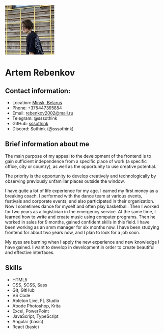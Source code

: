 ![img](./assats/images/avatar.jpg)

# Artem Rebenkov

## Contact information:

- Location:
  [Minsk, Belarus](https://yandex.by/maps/geo/53177019/?ll=27.623225%2C53.903592&source=wizgeo&utm_medium=maps-desktop&utm_source=serp&z=11.5)
- Phone: +375447395854
- Email: rebenkov2002@mail.ru
- Telegram: @sssothink
- GitHub: [sssothink](https://github.com/sssothink)
- Discord: Sothink (@sssothink)

## Brief information about me

The main purpose of my appeal to the development of the frontend is to gain
sufficient independence from a specific place of work (a specific office, city
or country), as well as the opportunity to use creative potential.

The priority is the opportunity to develop creatively and technologically by
observing previously unfamiliar places outside the window.

I have quite a lot of life experience for my age. I earned my first money as a
breaking coach. I performed with the dance team at various events, festivals and
corporate events; and also participated in their organization. Now I sometimes
dance for myself and often play basketball. Then I worked for two years as a
logistician in the emergency service. At the same time, I learned how to write
and create music using computer programs. Then he worked in sales for 9 months,
gained confident skills in this field. I have been working as an smm manager for
six months now. I have been studying frontend for about two years now, and I
plan to look for a job soon.

My eyes are burning when I apply the new experience and new knowledge I have
gained. I want to develop in development in order to create beautiful and
effective interfaces.

## Skills

- HTML5
- CSS, SCSS, Sass
- Git, GitHub
- VS Code
- Ableton Live, FL Studio
- Abode Photoshop, Krita
- Excel, PowerPoint
- JavaScript, TypeScript
- Angular (basic)
- React (basic)
